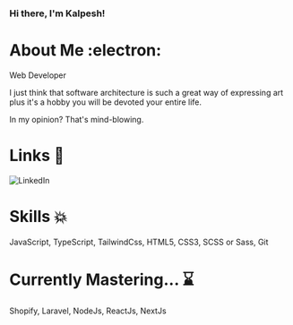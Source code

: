 ### Hi there, I'm Kalpesh!

<!--
**Kalpesh-jain-1508/Kalpesh-jain-1508** is a ✨ _special_ ✨ repository because its `README.md` (this file) appears on your GitHub profile.
(https://img.shields.io/badge/java-%23ED8B00.svg?style=for-the-badge&logo=java&logoColor=white) 
Here are some ideas to get you started:

- 🔭 I’m currently working on ...
- 🌱 I’m currently learning ...
- 👯 I’m looking to collaborate on ...
- 🤔 I’m looking for help with ...
- 💬 Ask me about ...
- 📫 How to reach me: ...
- 😄 Pronouns: ...
- ⚡ Fun fact: ...
-->

# About Me :electron:	
  Web Developer

I just think that software architecture is such a great way of expressing art plus it's a hobby you will be devoted your entire life.

In my opinion? That's mind-blowing.
# Links :calling:	


![LinkedIn](https://img.shields.io/badge/linkedin-%230077B5.svg?style=for-the-badge&logo=linkedin&logoColor=white)


# Skills :boom:
JavaScript, TypeScript, TailwindCss, HTML5, CSS3, SCSS or Sass, Git


# Currently Mastering... :hourglass:	
Shopify, Laravel, NodeJs, ReactJs, NextJs
